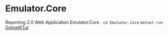# Emulator.Core 
Reporting 2.0 Web Application Emulator.Core 
. 
`cd Emulator.Core` 
`dotnet run` 
[Dotnet6Tut](https://www.youtube.com/watch?v=vdhFw1VSowg) 
